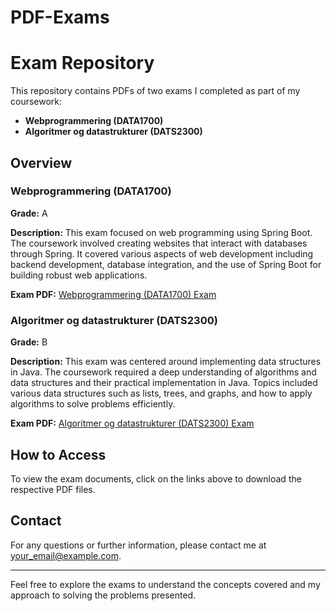 # PDF-Exams
# Exam Repository

This repository contains PDFs of two exams I completed as part of my coursework:

- **Webprogrammering (DATA1700)**
- **Algoritmer og datastrukturer (DATS2300)**

## Overview

### Webprogrammering (DATA1700)

**Grade:** A

**Description:** 
This exam focused on web programming using Spring Boot. The coursework involved creating websites that interact with databases through Spring. It covered various aspects of web development including backend development, database integration, and the use of Spring Boot for building robust web applications.

**Exam PDF:** [Webprogrammering (DATA1700) Exam](link_to_webprogrammering_pdf)

### Algoritmer og datastrukturer (DATS2300)

**Grade:** B

**Description:** 
This exam was centered around implementing data structures in Java. The coursework required a deep understanding of algorithms and data structures and their practical implementation in Java. Topics included various data structures such as lists, trees, and graphs, and how to apply algorithms to solve problems efficiently.

**Exam PDF:** [Algoritmer og datastrukturer (DATS2300) Exam](link_to_algoritmer_pdf)

## How to Access

To view the exam documents, click on the links above to download the respective PDF files.

## Contact

For any questions or further information, please contact me at [your_email@example.com](mailto:your_email@example.com).

---

Feel free to explore the exams to understand the concepts covered and my approach to solving the problems presented.
